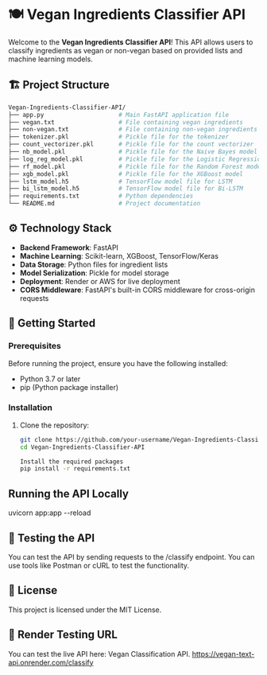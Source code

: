 # 🍽️ Vegan Ingredients Classifier API

Welcome to the **Vegan Ingredients Classifier API**! This API allows users to classify ingredients as vegan or non-vegan based on provided lists and machine learning models.

## 🏗️ Project Structure

```bash
Vegan-Ingredients-Classifier-API/
├── app.py                     # Main FastAPI application file
├── vegan.txt                  # File containing vegan ingredients
├── non-vegan.txt              # File containing non-vegan ingredients
├── tokenizer.pkl              # Pickle file for the tokenizer
├── count_vectorizer.pkl       # Pickle file for the count vectorizer
├── nb_model.pkl               # Pickle file for the Naive Bayes model
├── log_reg_model.pkl          # Pickle file for the Logistic Regression model
├── rf_model.pkl               # Pickle file for the Random Forest model
├── xgb_model.pkl              # Pickle file for the XGBoost model
├── lstm_model.h5              # TensorFlow model file for LSTM
├── bi_lstm_model.h5           # TensorFlow model file for Bi-LSTM
├── requirements.txt           # Python dependencies
└── README.md                  # Project documentation
```

## ⚙️ Technology Stack

- **Backend Framework**: FastAPI
- **Machine Learning**: Scikit-learn, XGBoost, TensorFlow/Keras
- **Data Storage**: Python files for ingredient lists
- **Model Serialization**: Pickle for model storage
- **Deployment**: Render or AWS for live deployment
- **CORS Middleware**: FastAPI's built-in CORS middleware for cross-origin requests

## 🚀 Getting Started

### Prerequisites

Before running the project, ensure you have the following installed:

- Python 3.7 or later
- pip (Python package installer)

### Installation

1. Clone the repository:

   ```bash
   git clone https://github.com/your-username/Vegan-Ingredients-Classifier-API.git
   cd Vegan-Ingredients-Classifier-API

   Install the required packages
   pip install -r requirements.txt

## Running the API Locally
uvicorn app:app --reload


## 🧪 Testing the API
You can test the API by sending requests to the /classify endpoint. You can use tools like Postman or cURL to test the functionality.

## 📜 License
This project is licensed under the MIT License.

## 🔗 Render Testing URL
You can test the live API here: Vegan Classification API.
https://vegan-text-api.onrender.com/classify

   

   
